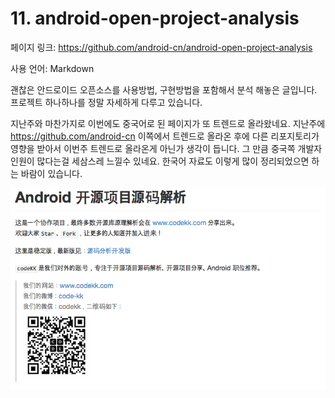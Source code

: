# 11. android-open-project-analysis

페이지 링크: https://github.com/android-cn/android-open-project-analysis

사용 언어: Markdown

괜찮은 안드로이드 오픈소스를 사용방법, 구현방법을 포함해서 분석 해놓은 글입니다. 프로젝트 하나하나를 정말 자세하게 다루고 있습니다. 

지난주와 마찬가지로 이번에도 중국어로 된 페이지가 또 트렌드로 올라왔네요. 지난주에 https://github.com/android-cn 이쪽에서 트렌드로 올라온 후에 다른 리포지토리가 영향을 받아서 이번주 트렌드로 올라온게 아닌가 생각이 듭니다. 그 만큼 중국쪽 개발자인원이 많다는걸 세삼스레 느낄수 있네요. 한국어 자료도 이렇게 많이 정리되었으면 하는 바람이 있습니다. 

![이미지1](../img/002-11.png)